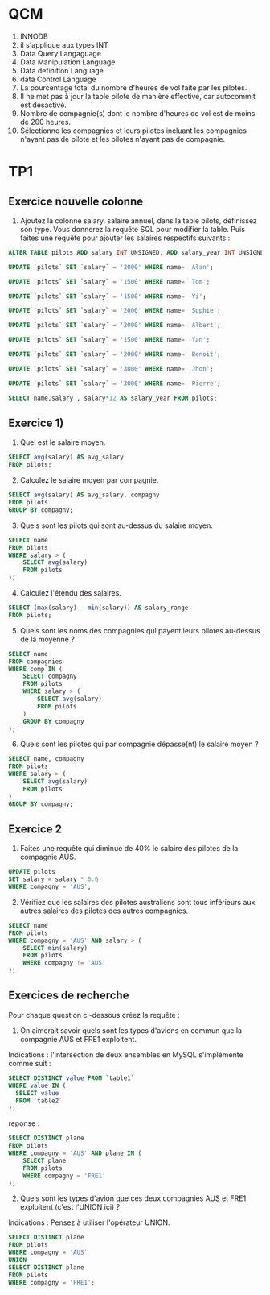 # QCM

1) INNODB
2) il s'applique aux types INT 
3) Data Query Langaguage
4) Data Manipulation Language
5) Data definition Language
6) data Control Language
7) La pourcentage total du nombre d'heures de vol faite par les pilotes.
8) Il ne met pas à jour la table pilote de manière effective, car autocommit est désactivé.
9) Nombre de compagnie(s) dont le nombre d'heures de vol est de moins de 200 heures.
10) Sélectionne les compagnies et leurs pilotes incluant les compagnies n'ayant pas de pilote et les pilotes n'ayant pas de compagnie.

# TP1
## Exercice nouvelle colonne

1. Ajoutez la colonne salary, salaire annuel, dans la table pilots, définissez son type. Vous donnerez la requête SQL pour modifier la table. Puis faites une requête pour ajouter les salaires respectifs suivants :

```sql
ALTER TABLE pilots ADD salary INT UNSIGNED, ADD salary_year INT UNSIGNED;

UPDATE `pilots` SET `salary` = '2000' WHERE name= 'Alan';

UPDATE `pilots` SET `salary` = '1500' WHERE name= 'Tom';

UPDATE `pilots` SET `salary` = '1500' WHERE name= 'Yi';

UPDATE `pilots` SET `salary` = '2000' WHERE name= 'Sophie';

UPDATE `pilots` SET `salary` = '2000' WHERE name= 'Albert';

UPDATE `pilots` SET `salary` = '1500' WHERE name= 'Yan';

UPDATE `pilots` SET `salary` = '2000' WHERE name= 'Benoit';

UPDATE `pilots` SET `salary` = '3000' WHERE name= 'Jhon';

UPDATE `pilots` SET `salary` = '3000' WHERE name= 'Pierre';

SELECT name,salary , salary*12 AS salary_year FROM pilots;
```

## Exercice 1)


1. Quel est le salaire moyen.
```sql
SELECT avg(salary) AS avg_salary
FROM pilots;
```
2. Calculez le salaire moyen par compagnie.
```sql
SELECT avg(salary) AS avg_salary, compagny
FROM pilots
GROUP BY compagny;
```
3. Quels sont les pilots qui sont au-dessus du salaire moyen.
```sql
SELECT name
FROM pilots
WHERE salary > (
    SELECT avg(salary)
    FROM pilots
);
```
4. Calculez l'étendu des salaires.
```sql
SELECT (max(salary) - min(salary)) AS salary_range
FROM pilots;
```
5. Quels sont les noms des compagnies qui payent leurs pilotes au-dessus de la moyenne ?
```sql
SELECT name
FROM compagnies
WHERE comp IN (
    SELECT compagny
    FROM pilots
    WHERE salary > (
        SELECT avg(salary)
        FROM pilots
    )
    GROUP BY compagny
);
```
6. Quels sont les pilotes qui par compagnie dépasse(nt) le salaire moyen ?
```sql
SELECT name, compagny
FROM pilots
WHERE salary > (
    SELECT avg(salary)
    FROM pilots
)
GROUP BY compagny;
```
## Exercice 2

1. Faites une requête qui diminue de 40% le salaire des pilotes de la compagnie AUS.
```sql
UPDATE pilots
SET salary = salary * 0.6
WHERE compagny = 'AUS';
```


2. Vérifiez que les salaires des pilotes australiens sont tous inférieurs aux autres salaires des pilotes des autres compagnies.
```sql
SELECT name
FROM pilots
WHERE compagny = 'AUS' AND salary > (
    SELECT min(salary)
    FROM pilots
    WHERE compagny != 'AUS'
);
```
## Exercices de recherche

Pour chaque question ci-dessous créez la requête :

1. On aimerait savoir quels sont les types d'avions en commun que la compagnie AUS et FRE1 exploitent.

Indications : l'intersection de deux ensembles en MySQL s'implémente comme suit :

```sql
SELECT DISTINCT value FROM `table1`
WHERE value IN (
  SELECT value 
  FROM `table2`
);
```
reponse :
```sql
SELECT DISTINCT plane
FROM pilots
WHERE compagny = 'AUS' AND plane IN (
    SELECT plane
    FROM pilots
    WHERE compagny = 'FRE1'
);
```

2. Quels sont les types d'avion que ces deux compagnies AUS et FRE1 exploitent (c'est l'UNION ici) ?

Indications : Pensez à utiliser l'opérateur UNION.
```sql
SELECT DISTINCT plane
FROM pilots
WHERE compagny = 'AUS'
UNION
SELECT DISTINCT plane
FROM pilots
WHERE compagny = 'FRE1';

```
